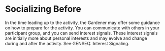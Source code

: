 # Socializing Before

In the time leading up to the activity, the Gardener may offer some guidance on how to prepare for the activity. You can communicate with others in your participant group, and you can send interest signals. These interest signals are initially more about personal interests and may evolve and change during and after the activity. See GENSEQ: Interest Signaling.